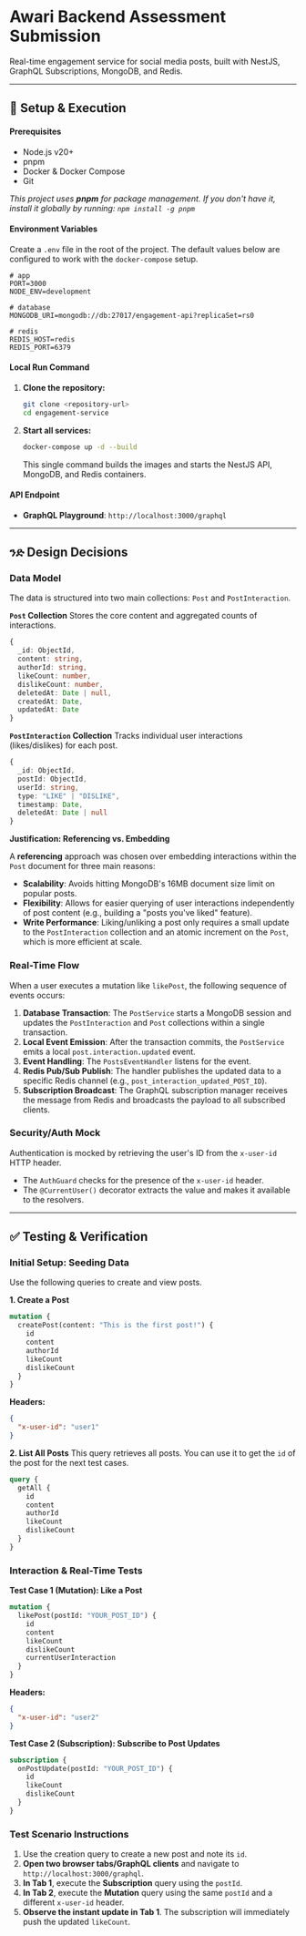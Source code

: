 # Awari Backend Assessment Submission 

Real-time engagement service for social media posts, built with NestJS, GraphQL Subscriptions, MongoDB, and Redis.

---

## 🚀 Setup & Execution

#### Prerequisites

- Node.js v20+
- pnpm
- Docker & Docker Compose
- Git

_This project uses **pnpm** for package management. If you don't have it, install it globally by running: `npm install -g pnpm`_

#### Environment Variables

Create a `.env` file in the root of the project. The default values below are configured to work with the `docker-compose` setup.

```env
# app
PORT=3000
NODE_ENV=development

# database
MONGODB_URI=mongodb://db:27017/engagement-api?replicaSet=rs0

# redis
REDIS_HOST=redis
REDIS_PORT=6379
```

#### Local Run Command

1.  **Clone the repository:**
    ```bash
    git clone <repository-url>
    cd engagement-service
    ```
2.  **Start all services:**
    ```bash
    docker-compose up -d --build
    ```
    This single command builds the images and starts the NestJS API, MongoDB, and Redis containers.

#### API Endpoint

- **GraphQL Playground**: `http://localhost:3000/graphql`

---

## ንድ Design Decisions

### Data Model

The data is structured into two main collections: `Post` and `PostInteraction`.

**`Post` Collection**
Stores the core content and aggregated counts of interactions.

```typescript
{
  _id: ObjectId,
  content: string,
  authorId: string,
  likeCount: number,
  dislikeCount: number,
  deletedAt: Date | null,
  createdAt: Date,
  updatedAt: Date
}
```

**`PostInteraction` Collection**
Tracks individual user interactions (likes/dislikes) for each post.

```typescript
{
  _id: ObjectId,
  postId: ObjectId,
  userId: string,
  type: "LIKE" | "DISLIKE",
  timestamp: Date,
  deletedAt: Date | null
}
```

**Justification: Referencing vs. Embedding**

A **referencing** approach was chosen over embedding interactions within the `Post` document for three main reasons:

- **Scalability**: Avoids hitting MongoDB's 16MB document size limit on popular posts.
- **Flexibility**: Allows for easier querying of user interactions independently of post content (e.g., building a "posts you've liked" feature).
- **Write Performance**: Liking/unliking a post only requires a small update to the `PostInteraction` collection and an atomic increment on the `Post`, which is more efficient at scale.

### Real-Time Flow

When a user executes a mutation like `likePost`, the following sequence of events occurs:

1.  **Database Transaction**: The `PostService` starts a MongoDB session and updates the `PostInteraction` and `Post` collections within a single transaction.
2.  **Local Event Emission**: After the transaction commits, the `PostService` emits a local `post.interaction.updated` event.
3.  **Event Handling**: The `PostsEventHandler` listens for the event.
4.  **Redis Pub/Sub Publish**: The handler publishes the updated data to a specific Redis channel (e.g., `post_interaction_updated_POST_ID`).
5.  **Subscription Broadcast**: The GraphQL subscription manager receives the message from Redis and broadcasts the payload to all subscribed clients.

### Security/Auth Mock

Authentication is mocked by retrieving the user's ID from the `x-user-id` HTTP header.

- The `AuthGuard` checks for the presence of the `x-user-id` header.
- The `@CurrentUser()` decorator extracts the value and makes it available to the resolvers.

---

## ✅ Testing & Verification

### Initial Setup: Seeding Data

Use the following queries to create and view posts.

**1. Create a Post**

```graphql
mutation {
  createPost(content: "This is the first post!") {
    id
    content
    authorId
    likeCount
    dislikeCount
  }
}
```

**Headers:**

```json
{
  "x-user-id": "user1"
}
```

**2. List All Posts**
This query retrieves all posts. You can use it to get the `id` of the post for the next test cases.

```graphql
query {
  getAll {
    id
    content
    authorId
    likeCount
    dislikeCount
  }
}
```

### Interaction & Real-Time Tests

**Test Case 1 (Mutation): Like a Post**

```graphql
mutation {
  likePost(postId: "YOUR_POST_ID") {
    id
    content
    likeCount
    dislikeCount
    currentUserInteraction
  }
}
```

**Headers:**

```json
{
  "x-user-id": "user2"
}
```

**Test Case 2 (Subscription): Subscribe to Post Updates**

```graphql
subscription {
  onPostUpdate(postId: "YOUR_POST_ID") {
    id
    likeCount
    dislikeCount
  }
}
```

### Test Scenario Instructions

1.  Use the creation query to create a new post and note its `id`.
2.  **Open two browser tabs/GraphQL clients** and navigate to `http://localhost:3000/graphql`.
3.  **In Tab 1**, execute the **Subscription** query using the `postId`.
4.  **In Tab 2**, execute the **Mutation** query using the same `postId` and a different `x-user-id` header.
5.  **Observe the instant update in Tab 1**. The subscription will immediately push the updated `likeCount`.
